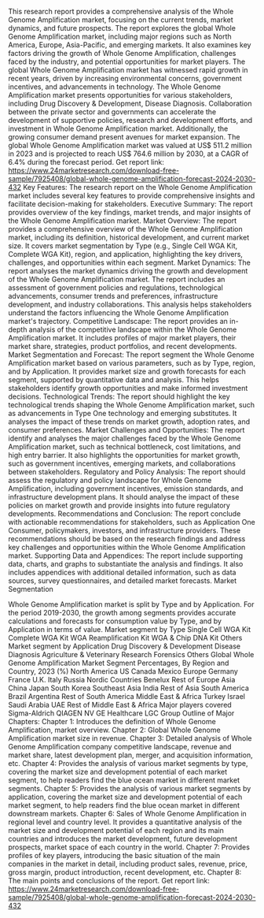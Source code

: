 This research report provides a comprehensive analysis of the Whole Genome Amplification market, focusing on the current trends, market dynamics, and future prospects. The report explores the global Whole Genome Amplification market, including major regions such as North America, Europe, Asia-Pacific, and emerging markets. It also examines key factors driving the growth of Whole Genome Amplification, challenges faced by the industry, and potential opportunities for market players.
The global Whole Genome Amplification market has witnessed rapid growth in recent years, driven by increasing environmental concerns, government incentives, and advancements in technology. The Whole Genome Amplification market presents opportunities for various stakeholders, including Drug Discovery & Development, Disease Diagnosis. Collaboration between the private sector and governments can accelerate the development of supportive policies, research and development efforts, and investment in Whole Genome Amplification market. Additionally, the growing consumer demand present avenues for market expansion.
The global Whole Genome Amplification market was valued at US$ 511.2 million in 2023 and is projected to reach US$ 764.6 million by 2030, at a CAGR of 6.4% during the forecast period.
Get report link: https://www.24marketresearch.com/download-free-sample/7925408/global-whole-genome-amplification-forecast-2024-2030-432
Key Features:
The research report on the Whole Genome Amplification market includes several key features to provide comprehensive insights and facilitate decision-making for stakeholders.
Executive Summary: The report provides overview of the key findings, market trends, and major insights of the Whole Genome Amplification market.
Market Overview: The report provides a comprehensive overview of the Whole Genome Amplification market, including its definition, historical development, and current market size. It covers market segmentation by Type (e.g., Single Cell WGA Kit, Complete WGA Kit), region, and application, highlighting the key drivers, challenges, and opportunities within each segment.
Market Dynamics: The report analyses the market dynamics driving the growth and development of the Whole Genome Amplification market. The report includes an assessment of government policies and regulations, technological advancements, consumer trends and preferences, infrastructure development, and industry collaborations. This analysis helps stakeholders understand the factors influencing the Whole Genome Amplification market's trajectory.
Competitive Landscape: The report provides an in-depth analysis of the competitive landscape within the Whole Genome Amplification market. It includes profiles of major market players, their market share, strategies, product portfolios, and recent developments.
Market Segmentation and Forecast: The report segment the Whole Genome Amplification market based on various parameters, such as by Type, region, and by Application. It provides market size and growth forecasts for each segment, supported by quantitative data and analysis. This helps stakeholders identify growth opportunities and make informed investment decisions.
Technological Trends: The report should highlight the key technological trends shaping the Whole Genome Amplification market, such as advancements in Type One technology and emerging substitutes. It analyses the impact of these trends on market growth, adoption rates, and consumer preferences.
Market Challenges and Opportunities: The report identify and analyses the major challenges faced by the Whole Genome Amplification market, such as technical bottleneck, cost limitations, and high entry barrier. It also highlights the opportunities for market growth, such as government incentives, emerging markets, and collaborations between stakeholders.
Regulatory and Policy Analysis: The report should assess the regulatory and policy landscape for Whole Genome Amplification, including government incentives, emission standards, and infrastructure development plans. It should analyse the impact of these policies on market growth and provide insights into future regulatory developments.
Recommendations and Conclusion: The report conclude with actionable recommendations for stakeholders, such as Application One Consumer, policymakers, investors, and infrastructure providers. These recommendations should be based on the research findings and address key challenges and opportunities within the Whole Genome Amplification market.
Supporting Data and Appendices: The report include supporting data, charts, and graphs to substantiate the analysis and findings. It also includes appendices with additional detailed information, such as data sources, survey questionnaires, and detailed market forecasts.
Market Segmentation

Whole Genome Amplification market is split by Type and by Application. For the period 2019-2030, the growth among segments provides accurate calculations and forecasts for consumption value by Type, and by Application in terms of value.
Market segment by Type
Single Cell WGA Kit
Complete WGA Kit
WGA Reamplification Kit
WGA & Chip DNA Kit
Others
Market segment by Application
Drug Discovery & Development
Disease Diagnosis
Agriculture & Veterinary
Research
Forensics
Others
Global Whole Genome Amplification Market Segment Percentages, By Region and Country, 2023 (%)
North America
US
Canada
Mexico
Europe
Germany
France
U.K.
Italy
Russia
Nordic Countries
Benelux
Rest of Europe
Asia
China
Japan
South Korea
Southeast Asia
India
Rest of Asia
South America
Brazil
Argentina
Rest of South America
Middle East & Africa
Turkey
Israel
Saudi Arabia
UAE
Rest of Middle East & Africa
Major players covered
Sigma-Aldrich
QIAGEN NV
GE Healthcare
LGC Group
Outline of Major Chapters:
Chapter 1: Introduces the definition of Whole Genome Amplification, market overview.
Chapter 2: Global Whole Genome Amplification market size in revenue.
Chapter 3: Detailed analysis of Whole Genome Amplification company competitive landscape, revenue and market share, latest development plan, merger, and acquisition information, etc.
Chapter 4: Provides the analysis of various market segments by type, covering the market size and development potential of each market segment, to help readers find the blue ocean market in different market segments.
Chapter 5: Provides the analysis of various market segments by application, covering the market size and development potential of each market segment, to help readers find the blue ocean market in different downstream markets.
Chapter 6: Sales of Whole Genome Amplification in regional level and country level. It provides a quantitative analysis of the market size and development potential of each region and its main countries and introduces the market development, future development prospects, market space of each country in the world.
Chapter 7: Provides profiles of key players, introducing the basic situation of the main companies in the market in detail, including product sales, revenue, price, gross margin, product introduction, recent development, etc.
Chapter 8: The main points and conclusions of the report.
Get report link: https://www.24marketresearch.com/download-free-sample/7925408/global-whole-genome-amplification-forecast-2024-2030-432
